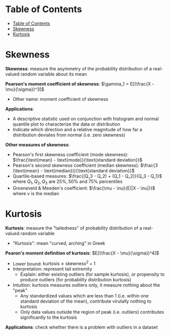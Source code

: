 <!-- TOC titleSize:1 tabSpaces:2 depthFrom:1 depthTo:6 withLinks:1 updateOnSave:1 orderedList:0 skip:0 title:1 charForUnorderedList:* -->
# Table of Contents
- [Table of Contents](#table-of-contents)
- [Skewness](#skewness)
- [Kurtosis](#kurtosis)
<!-- /TOC -->

# Skewness
**Skewness**: measure the asymmetry of the probability distribution of a real-valued random variable about its mean

**Pearson's moment coefficient of skewness**: $\gamma_1 = E[(\frac{X - \mu}{\sigma})^3]$
* Other name: moment coefficient of skewness

**Applications**:
* A descriptive statistic used on conjunction with histogram and normal quantile plot to characterize the data or distribution
* Indicate which direction and a relative magnitude of how far a distribution deviates from normal (i.e. zero skewness)

**Other measures of skewness**:
* Pearson's first skewness coefficient (mode skewness): $\frac{\text{mean} - \text{mode}}{\text{standard deviation}}$
* Pearson's second skewness coefficient (median skewness): $\frac{3 (\text{mean} - \text{median})}{\text{standard deviation}}$
* Quartile-based measures: $\frac{(Q_3 - Q_2) + (Q_1 - Q_2)}{Q_3 - Q_1}$ where $Q_1, Q_2, Q_3$ are $25\%, 50\%$ and $75\%$ percentiles
* Groeneveld & Meeden's coefficient: $\frac{\mu - \nu}{E(|X - \nu|)}$ where $\nu$ is the median

# Kurtosis
**Kurtosis**: measure the "tailedness" of probability distribution of a real-valued random variable 
* "Kurtosis": mean "curved, arching" in Greek

**Pearon's moment definition of kurtosis**: $E[(\frac{X - \mu}{\sigma})^4]$
* Lower bound: $\text{kurtosis} \geq \text{skewness}^2 + 1$ 
* Interpretation: represent tail extremity 
    * Explain: either existing outliers (for sample kurtosis), or propensity to produce outliers (for probability distribution kurtosis)
* Intuition: kurtosis measures outliers only, it measure nothing about the "peak" 
    * Any standardized values which are less than $1$ (i.e. within one standard deviation of the mean), contribute virutally nothing to kurtosis
    * Only data values outside the region of peak (i.e. outliers) contributes significantly to the kurtosis
  
**Applications**: check whether there is a problem with outliers in a dataset